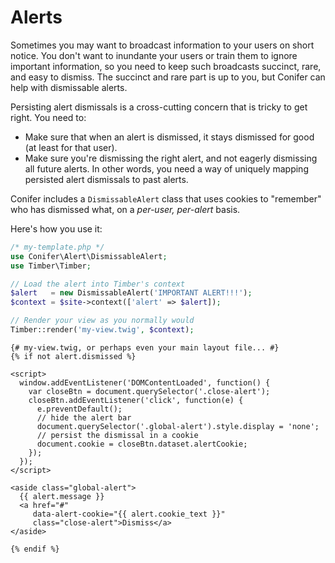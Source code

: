 # Alerts

Sometimes you may want to broadcast information to your users on short notice. You don't want to inundante your users or train them to ignore important information, so you need to keep such broadcasts succinct, rare, and easy to dismiss. The succinct and rare part is up to you, but Conifer can help with dismissable alerts.

Persisting alert dismissals is a cross-cutting concern that is tricky to get right. You need to:

* Make sure that when an alert is dismissed, it stays dismissed for good (at least for that user).
* Make sure you're dismissing the right alert, and not eagerly dismissing all future alerts. In other words, you need a way of uniquely mapping persisted alert dismissals to past alerts.

Conifer includes a `DismissableAlert` class that uses cookies to "remember" who has dismissed what, on a _per-user, per-alert_ basis.

Here's how you use it:

```php
/* my-template.php */
use Conifer\Alert\DismissableAlert;
use Timber\Timber;

// Load the alert into Timber's context
$alert   = new DismissableAlert('IMPORTANT ALERT!!!');
$context = $site->context(['alert' => $alert]);

// Render your view as you normally would
Timber::render('my-view.twig', $context);
```

```twig
{# my-view.twig, or perhaps even your main layout file... #}
{% if not alert.dismissed %}

<script>
  window.addEventListener('DOMContentLoaded', function() {
    var closeBtn = document.querySelector('.close-alert');
    closeBtn.addEventListener('click', function(e) {
      e.preventDefault();
      // hide the alert bar
      document.querySelector('.global-alert').style.display = 'none';
      // persist the dismissal in a cookie
      document.cookie = closeBtn.dataset.alertCookie;
    });
  });
</script>

<aside class="global-alert">
  {{ alert.message }}
  <a href="#"
     data-alert-cookie="{{ alert.cookie_text }}"
     class="close-alert">Dismiss</a>
</aside>

{% endif %}
```
